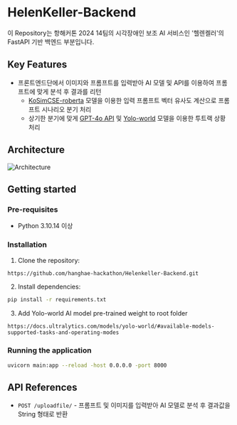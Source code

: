# HelenKeller-Backend

이 Repository는 항해커톤 2024 14팀의 시각장애인 보조 AI 서비스인 '헬렌켈러'의 FastAPI 기반 백엔드 부분입니다.

## Key Features
- 프론트엔드단에서 이미지와 프롬프트를 입력받아 AI 모델 및 API를 이용하여 프롬프트에 맞게 분석 후 결과를 리턴
    - [KoSimCSE-roberta](https://huggingface.co/BM-K/KoSimCSE-roberta) 모델을 이용한 입력 프롬프트 벡터 유사도 계산으로 프롬프트 시나리오 분기 처리
    - 상기한 분기에 맞게 [GPT-4o API](https://platform.openai.com/) 및 [Yolo-world](https://docs.ultralytics.com/models/yolo-world/#available-models-supported-tasks-and-operating-modes) 모델을 이용한 투트랙 상황 처리

## Architecture

![Architecture](https://github.com/hanghae-hackathon/Helenkeller-Backend/blob/main/Architecture.jpg)


## Getting started

### Pre-requisites
- Python 3.10.14 이상

### Installation

1. Clone the repository:
```bash
https://github.com/hanghae-hackathon/Helenkeller-Backend.git
```

2. Install dependencies:
```bash
pip install -r requirements.txt
```

3. Add Yolo-world AI model pre-trained weight to root folder
```
https://docs.ultralytics.com/models/yolo-world/#available-models-supported-tasks-and-operating-modes
```

### Running the application
```bash
uvicorn main:app --reload -host 0.0.0.0 -port 8000
```

## API References

- `POST /uploadfile/` - 프롬프트 및 이미지를 입력받아 AI 모델로 분석 후 결과값을 String 형태로 반환
